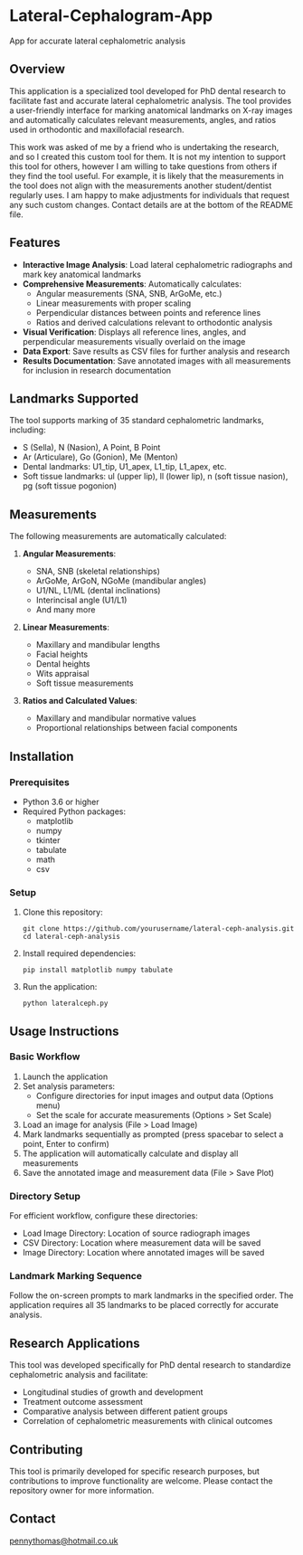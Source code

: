 # Lateral-Cephalogram-App
App for accurate lateral cephalometric analysis

## Overview
This application is a specialized tool developed for PhD dental research to facilitate fast and accurate lateral cephalometric analysis. The tool provides a user-friendly interface for marking anatomical landmarks on X-ray images and automatically calculates relevant measurements, angles, and ratios used in orthodontic and maxillofacial research.

This work was asked of me by a friend who is undertaking the research, and so I created this custom tool for them. It is not my intention to support this tool for others, however I am willing to take questions from others if they find the tool useful. For example, it is likely that the measurements in the tool does not align with the measurements another student/dentist regularly uses. I am happy to make adjustments for individuals that request any such custom changes. Contact details are at the bottom of the README file.

## Features
- **Interactive Image Analysis**: Load lateral cephalometric radiographs and mark key anatomical landmarks
- **Comprehensive Measurements**: Automatically calculates:
  - Angular measurements (SNA, SNB, ArGoMe, etc.)
  - Linear measurements with proper scaling
  - Perpendicular distances between points and reference lines
  - Ratios and derived calculations relevant to orthodontic analysis
- **Visual Verification**: Displays all reference lines, angles, and perpendicular measurements visually overlaid on the image
- **Data Export**: Save results as CSV files for further analysis and research
- **Results Documentation**: Save annotated images with all measurements for inclusion in research documentation

## Landmarks Supported
The tool supports marking of 35 standard cephalometric landmarks, including:
- S (Sella), N (Nasion), A Point, B Point
- Ar (Articulare), Go (Gonion), Me (Menton)
- Dental landmarks: U1_tip, U1_apex, L1_tip, L1_apex, etc.
- Soft tissue landmarks: ul (upper lip), ll (lower lip), n (soft tissue nasion), pg (soft tissue pogonion)

## Measurements
The following measurements are automatically calculated:
1. **Angular Measurements**:
   - SNA, SNB (skeletal relationships)
   - ArGoMe, ArGoN, NGoMe (mandibular angles)
   - U1/NL, L1/ML (dental inclinations)
   - Interincisal angle (U1/L1)
   - And many more

2. **Linear Measurements**:
   - Maxillary and mandibular lengths
   - Facial heights
   - Dental heights
   - Wits appraisal
   - Soft tissue measurements

3. **Ratios and Calculated Values**:
   - Maxillary and mandibular normative values
   - Proportional relationships between facial components

## Installation

### Prerequisites
- Python 3.6 or higher
- Required Python packages:
  - matplotlib
  - numpy
  - tkinter
  - tabulate
  - math
  - csv

### Setup
1. Clone this repository:
   ```
   git clone https://github.com/yourusername/lateral-ceph-analysis.git
   cd lateral-ceph-analysis
   ```

2. Install required dependencies:
   ```
   pip install matplotlib numpy tabulate
   ```
   
3. Run the application:
   ```
   python lateralceph.py
   ```

## Usage Instructions

### Basic Workflow
1. Launch the application
2. Set analysis parameters:
   - Configure directories for input images and output data (Options menu)
   - Set the scale for accurate measurements (Options > Set Scale)
3. Load an image for analysis (File > Load Image)
4. Mark landmarks sequentially as prompted (press spacebar to select a point, Enter to confirm)
5. The application will automatically calculate and display all measurements
6. Save the annotated image and measurement data (File > Save Plot)

### Directory Setup
For efficient workflow, configure these directories:
- Load Image Directory: Location of source radiograph images
- CSV Directory: Location where measurement data will be saved
- Image Directory: Location where annotated images will be saved

### Landmark Marking Sequence
Follow the on-screen prompts to mark landmarks in the specified order. The application requires all 35 landmarks to be placed correctly for accurate analysis.

## Research Applications
This tool was developed specifically for PhD dental research to standardize cephalometric analysis and facilitate:
- Longitudinal studies of growth and development
- Treatment outcome assessment
- Comparative analysis between different patient groups
- Correlation of cephalometric measurements with clinical outcomes

## Contributing
This tool is primarily developed for specific research purposes, but contributions to improve functionality are welcome. Please contact the repository owner for more information.

## Contact
pennythomas@hotmail.co.uk
